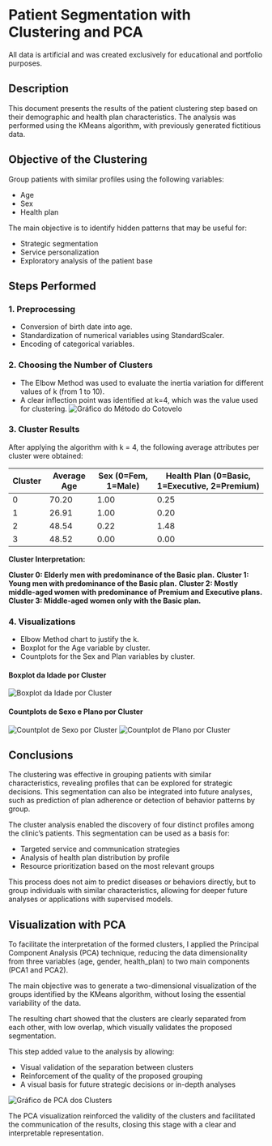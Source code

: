 # Patient Segmentation with Clustering and PCA
All data is artificial and was created exclusively for educational and portfolio purposes.

## Description
This document presents the results of the patient clustering step based on their demographic and health plan characteristics. The analysis was performed using the KMeans algorithm, with previously generated fictitious data.

## Objective of the Clustering
Group patients with similar profiles using the following variables:

- Age
- Sex
- Health plan

The main objective is to identify hidden patterns that may be useful for:

- Strategic segmentation
- Service personalization
- Exploratory analysis of the patient base

## Steps Performed

### 1. Preprocessing
- Conversion of birth date into age.
- Standardization of numerical variables using StandardScaler.
- Encoding of categorical variables.

### 2. Choosing the Number of Clusters
- The Elbow Method was used to evaluate the inertia variation for different values of k (from 1 to 10).
- A clear inflection point was identified at k=4, which was the value used for clustering.
![Gráfico do Método do Cotovelo](figures/elbow_method_plot.png)

### 3. Cluster Results
After applying the algorithm with k = 4, the following average attributes per cluster were obtained:

| Cluster | Average Age | Sex (0=Fem, 1=Male) | Health Plan (0=Basic, 1=Executive, 2=Premium) |
|---------|-------------|---------------|--------------|
| 0       | 70.20       | 1.00          | 0.25         |
| 1       | 26.91       | 1.00          | 0.20         |
| 2       | 48.54       | 0.22          | 1.48         |
| 3       | 48.52       | 0.00          | 0.00         |

**Cluster Interpretation:**

**Cluster 0: Elderly men with predominance of the Basic plan.**
**Cluster 1: Young men with predominance of the Basic plan.**
**Cluster 2: Mostly middle-aged women with predominance of Premium and Executive plans.**
**Cluster 3: Middle-aged women only with the Basic plan.**

### 4. Visualizations
- Elbow Method chart to justify the k.
- Boxplot for the Age variable by cluster.
- Countplots for the Sex and Plan variables by cluster.

#### Boxplot da Idade por Cluster
![Boxplot da Idade por Cluster](figures/idade_por_cluster_boxplot.png)

#### Countplots de Sexo e Plano por Cluster
![Countplot de Sexo por Cluster](figures/sexo_por_cluster_countplot.png)
![Countplot de Plano por Cluster](figures/plano_por_cluster_countplot.png)

## Conclusions
The clustering was effective in grouping patients with similar characteristics, revealing profiles that can be explored for strategic decisions. This segmentation can also be integrated into future analyses, such as prediction of plan adherence or detection of behavior patterns by group.

The cluster analysis enabled the discovery of four distinct profiles among the clinic’s patients. This segmentation can be used as a basis for:

- Targeted service and communication strategies
- Analysis of health plan distribution by profile
- Resource prioritization based on the most relevant groups

This process does not aim to predict diseases or behaviors directly, but to group individuals with similar characteristics, allowing for deeper future analyses or applications with supervised models.

## Visualization with PCA
To facilitate the interpretation of the formed clusters, I applied the Principal Component Analysis (PCA) technique, reducing the data dimensionality from three variables (age, gender, health_plan) to two main components (PCA1 and PCA2).

The main objective was to generate a two-dimensional visualization of the groups identified by the KMeans algorithm, without losing the essential variability of the data.

The resulting chart showed that the clusters are clearly separated from each other, with low overlap, which visually validates the proposed segmentation.

This step added value to the analysis by allowing:

- Visual validation of the separation between clusters
- Reinforcement of the quality of the proposed grouping
- A visual basis for future strategic decisions or in-depth analyses

![Gráfico de PCA dos Clusters](figures/pca_plot.png)

The PCA visualization reinforced the validity of the clusters and facilitated the communication of the results, closing this stage with a clear and interpretable representation.
